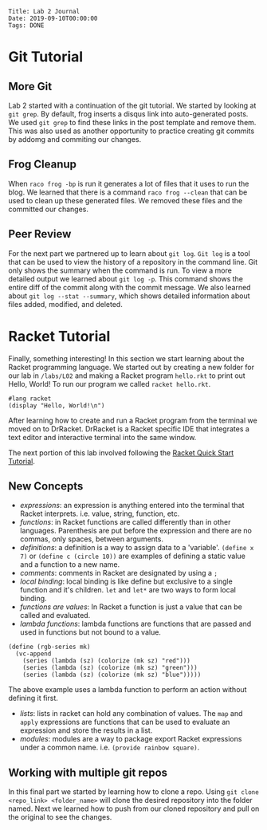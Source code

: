     Title: Lab 2 Journal
    Date: 2019-09-10T00:00:00
    Tags: DONE

# Git Tutorial

## More Git

Lab 2 started with a continuation of the git tutorial. We started by looking at `git grep`. By default, frog inserts a disqus link into auto-generated posts. We used `git grep` to find these links in the post template and remove them. This was also used as another opportunity to practice creating git commits by addomg and commiting our changes.

## Frog Cleanup

When `raco frog -bp` is run it generates a lot of files that it uses to run the blog. We learned that there is a command `raco frog --clean` that can be used to clean up these generated files. We removed these files and the committed our changes.

## Peer Review

For the next part we partnered up to learn about `git log`. `Git log` is a tool that can be used to view the history of a repository in the command line. Git only shows the summary when the command is run. To view a more detailed output we learned about `git log -p`. This command shows the entire diff of the commit along with the commit message. We also learned about `git log --stat --summary`, which shows detailed information about files added, modified, and deleted.

# Racket Tutorial

Finally, something interesting! In this section we start learning about the Racket programming language. We started out by creating a new folder for our lab in `/labs/L02` and making a Racket program `hello.rkt` to print out Hello, World! To run our program we called `racket hello.rkt`. 

```racket
#lang racket
(display "Hello, World!\n")
```

After learning how to create and run a Racket program from the terminal we moved on to DrRacket. DrRacket is a Racket specific IDE that integrates a text editor and interactive terminal into the same window.

The next portion of this lab involved following the [Racket Quick Start Tutorial](https://docs.racket-lang.org/quick/index.html).

## New Concepts

- *expressions*: an expression is anything entered into the terminal that Racket interprets. i.e. value, string, function, etc.
- *functions*: in Racket functions are called differently than in other languages. Parenthesis are put before the expression and there are no commas, only spaces, between arguments.
- *definitions*: a definition is a way to assign data to a 'variable'. `(define x 7)` or `(define c (circle 10))` are examples of defining a static value and a function to a new name.
- *comments*: comments in Racket are designated by using a `;`
- *local binding*: local binding is like define but exclusive to a single function and it's children. `let` and `let*` are two ways to form local binding.
- *functions are values*: In Racket a function is just a value that can be called and evaluated.
- *lambda functions*: lambda functions are functions that are passed and used in functions but not bound to a value.

```racket
(define (rgb-series mk)
  (vc-append
    (series (lambda (sz) (colorize (mk sz) "red")))
    (series (lambda (sz) (colorize (mk sz) "green")))
    (series (lambda (sz) (colorize (mk sz) "blue")))))
```

The above example uses a lambda function to perform an action without defining it first.
- *lists*: lists in racket can hold any combination of values. The `map` and `apply` expressions are functions that can be used to evaluate an expression and store the results in a list.
- *modules*: modules are a way to package export Racket expressions under a common name. i.e. `(provide rainbow square)`.

## Working with multiple git repos

In this final part we started by learning how to clone a repo. Using `git clone <repo_link> <folder_name>` will clone the desired repository into the folder named. Next we learned how to push from our cloned repository and pull on the original to see the changes.
